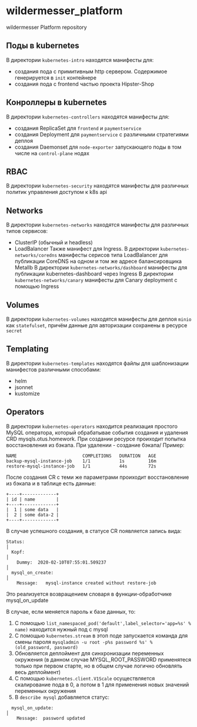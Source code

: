 # wildermesser_platform
wildermesser Platform repository

## Поды в kubernetes
В директории `kubernetes-intro` находятся манифесты для:
 - создания пода с примитивным http сервером. Содержимое генерируется в `init` контейнере
 - создания пода с frontend частью проекта Hipster-Shop

## Конроллеры в kubernetes
В директории `kubernetes-controllers` находятся манифесты для:
 - создания ReplicaSet для `frontend` и `paymentservice`
 - создания Deployment для `paymentservice` с различными стратегиями деплоя
 - создания Daemonset для `node-exporter` запускающего поды в том числе на `control-plane` нодах
## RBAC
В директории `kubernetes-security` находятся манифесты для различных политик управления доступом к k8s api
## Networks
В директории `kubernetes-networks` находятся манифесты для различных типов сервисов:
 - ClusterIP (обычный и headless)
 - LoadBalancer
Также манифест для Ingress.
В директории `kubernetes-networks/coredns` манифесты серисов типа LoadBalancer для публикации CoreDNS на одном и том же
адресе балансировщика Metallb
В директории `kubernetes-networks/dashboard` манифесты для публикации kubernetes-dashboard через Ingress
В директории `kubernetes-networks/canary` манифесты для Canary deployment с помощью Ingress
## Volumes
В директории `kubernetes-volumes` находятся манифесты для деплоя `minio` как `statefulset`, причём данные для авторизации
сохранены в ресурсе `secret` 
## Templating
В директории `kubernetes-templates` находятся файлы для шаблонизации манифестов различными способами:
 - helm
 - jsonnet
 - kustomize
## Operators
В директории `kubernetes-operators` находится реализация простого MySQL оператора, который обрабатывае события создания
и удаления CRD mysqls.otus.homework.
При создании ресурсе проиходит попытка восстановления из бэкапа. При удалении - создание бэкапа/
Пример:
```
NAME                         COMPLETIONS   DURATION   AGE
backup-mysql-instance-job    1/1           1s         16m
restore-mysql-instance-job   1/1           44s        72s
```
После создания CR с теми же параметрами проиходит восстановление из бэкапа и в таблице есть данные:
```
+----+-------------+
| id | name        |
+----+-------------+
|  1 | some data   |
|  2 | some data-2 |
+----+-------------+
```
В случае успешного создания, в статусе CR появляется запись вида:
```
Status:                                                                                                                                                    │
  Kopf:                                                                                                                                                    │
    Dummy:  2020-02-10T07:55:01.509237                                                                                                                     │
  mysql_on_create:                                                                                                                                         │
    Message:   mysql-instance created without restore-job    
```
Это реализуется возвращением словаря в функции-обработчике mysql_on_update

В случае, если меняется пароль к базе данных, то:
1. С помощью `list_namespaced_pod('default',label_selector='app=%s' % name)` находится нужный под с mysql
2. С помощью `kubernetes.stream` в этоп поде запускается команда для смены пароля `mysqladmin -u root -p%s password %s' % (old_password, password)`
3. Обновляется деплоймент для синхронизации переменных окружения (в данном случае MYSQL_ROOT_PASSWORD применятеся только при первом старте, но в общем случае логично обновлять весь деплоймент)
4. С помощью `kubernetes.client.V1Scale` осуществляется скалирование пода в 0, а потом в 1 для применения новых значений переменных окружения
5. В `describe mysql` добавляется статус:
```
  mysql_on_update:                                                                                                                                         │
    Message:  password updated
```
